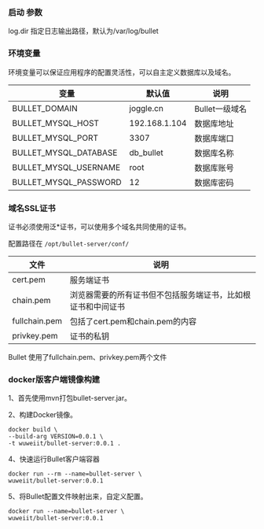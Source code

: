 
### 启动 参数

log.dir 指定日志输出路径，默认为/var/log/bullet



### 环境变量

环境变量可以保证应用程序的配置灵活性，可以自主定义数据库以及域名。

| 变量  | 默认值  | 说明|
| ------------ | ------------ | ------------ |
| BULLET_DOMAIN  | joggle.cn  | Bullet一级域名|
| BULLET_MYSQL_HOST  | 192.168.1.104  | 数据库地址 |
| BULLET_MYSQL_PORT | 3307| 数据库端口 |
| BULLET_MYSQL_DATABASE | db_bullet| 数据库名称 |
| BULLET_MYSQL_USERNAME | root| 数据库账号 |
| BULLET_MYSQL_PASSWORD | 12| 数据库密码 |



### 域名SSL证书

证书必须使用泛*证书，可以使用多个域名共同使用的证书。

配置路径在 `/opt/bullet-server/conf/`

| 文件    | 说明|
| ------------ | ------------ |
| cert.pem | 服务端证书 |
| chain.pem | 浏览器需要的所有证书但不包括服务端证书，比如根证书和中间证书 |
| fullchain.pem | 包括了cert.pem和chain.pem的内容 |
| privkey.pem | 证书的私钥 |

Bullet 使用了fullchain.pem、privkey.pem两个文件

### docker版客户端镜像构建

1、首先使用mvn打包bullet-server.jar。



2、构建Docker镜像。
```
docker build \
--build-arg VERSION=0.0.1 \
-t wuweiit/bullet-server:0.0.1 .
```

4、快速运行Bullet客户端容器

```
docker run --rm --name=bullet-server \ 
wuweiit/bullet-server:0.0.1
```

5、将Bullet配置文件映射出来，自定义配置。


```
docker run --name=bullet-server \ 
wuweiit/bullet-server:0.0.1
```